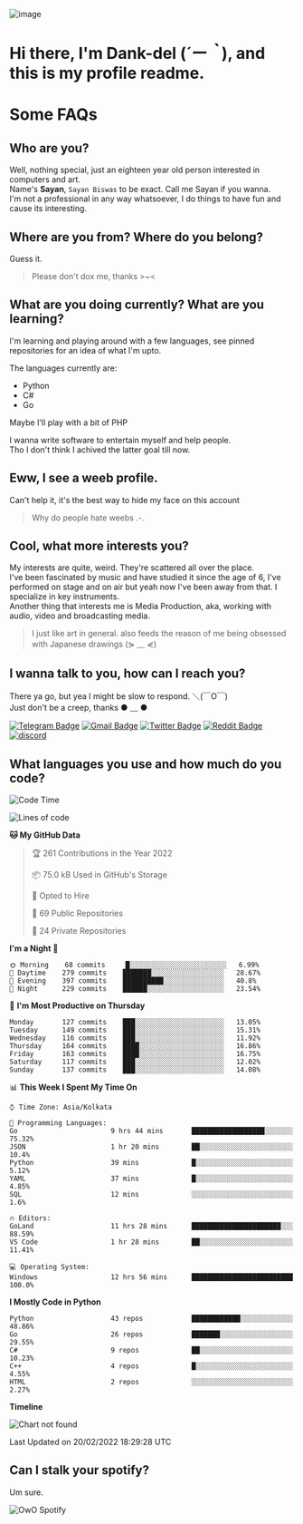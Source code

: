 ![image](https://user-images.githubusercontent.com/63096193/125182844-29f20800-e22f-11eb-8dc9-b0f2d29647bb.png)

# **Hi there, I'm Dank-del (*´ー｀*), and this is my profile readme.**
<!--  [![Profile views](https://gpvc.arturio.dev/dank-del)](https://github.com/dank-del) -->
# Some FAQs

## **Who are you?**

Well, nothing special, just an eighteen year old person interested in computers and art. \
Name's **Sayan**, `Sayan Biswas` to be exact. Call me Sayan if you wanna. \
I'm not a professional in any way whatsoever, I do things to have fun and cause its interesting.

## **Where are you from? Where do you belong?**

Guess it.
> Please don't dox me, thanks >~<

## **What are you doing currently? What are you learning?**

I'm learning and playing around with a few languages, see pinned repositories for an idea of what I'm upto.

The languages currently are:

- Python
- C#
- Go

Maybe I'll play with a bit of PHP

I wanna write software to entertain myself and help people. \
Tho I don't think I achived the latter goal till now.

## **Eww, I see a weeb profile.**

Can't help it, it's the best way to hide my face on this account
> Why do people hate weebs .-.

## **Cool, what more interests you?**

My interests are quite, weird. They're scattered all over the place. \
I've been fascinated by music and have studied it since the age of 6, I've performed on stage and on air but yeah now I've been away from that. I specialize in key instruments. \
Another thing that interests me is Media Production, aka, working with audio, video and broadcasting media.

> I just like art in general. also feeds the reason of me being obsessed with Japanese drawings (⋟ ﹏ ⋞)

## **I wanna talk to you, how can I reach you?**

There ya go, but yea I might be slow to respond. ＼(￣O￣) \
Just don't be a creep, thanks ● ﹏ ●

[![Telegram Badge](https://img.shields.io/badge/-dank_as_fuck-1ca0f1?style=flat-square&logo=telegram&logoColor=white&link=https://t.me/dank_as_fuck)](https://t.me/dank_as_fuck)
[![Gmail Badge](https://img.shields.io/badge/-chizuru@kanojo.tk-c14438?style=flat-square&logo=Gmail&logoColor=white&link=mailto:chizuru@kanojo.tk)](mailto:chizuru@kanojo.tk)
[![Twitter Badge](https://img.shields.io/twitter/follow/TheDankDel?style=social)](https://twitter.com/TheDankDel)
[![Reddit Badge](https://img.shields.io/reddit/user-karma/combined/dank_as_fuck_?style=social)](https://www.reddit.com/user/dank_as_fuck_/)
[![discord](https://discord-md-badge.vercel.app/api/shield/506536929152466945?style=social)](https://discordapp.com/users/506536929152466945)

## **What languages you use and how much do you code?**

<!--START_SECTION:waka-->
![Code Time](http://img.shields.io/badge/Code%20Time-467%20hrs%207%20mins-blue)

![Lines of code](https://img.shields.io/badge/From%20Hello%20World%20I%27ve%20Written-862%20Thousand%20lines%20of%20code-blue)

**🐱 My GitHub Data** 

> 🏆 261 Contributions in the Year 2022
 > 
> 📦 75.0 kB Used in GitHub's Storage 
 > 
> 💼 Opted to Hire
 > 
> 📜 69 Public Repositories 
 > 
> 🔑 24 Private Repositories  
 > 
**I'm a Night 🦉** 

```text
🌞 Morning    68 commits     █░░░░░░░░░░░░░░░░░░░░░░░░   6.99% 
🌆 Daytime    279 commits    ███████░░░░░░░░░░░░░░░░░░   28.67% 
🌃 Evening    397 commits    ██████████░░░░░░░░░░░░░░░   40.8% 
🌙 Night      229 commits    ██████░░░░░░░░░░░░░░░░░░░   23.54%

```
📅 **I'm Most Productive on Thursday** 

```text
Monday       127 commits    ███░░░░░░░░░░░░░░░░░░░░░░   13.05% 
Tuesday      149 commits    ███░░░░░░░░░░░░░░░░░░░░░░   15.31% 
Wednesday    116 commits    ███░░░░░░░░░░░░░░░░░░░░░░   11.92% 
Thursday     164 commits    ████░░░░░░░░░░░░░░░░░░░░░   16.86% 
Friday       163 commits    ████░░░░░░░░░░░░░░░░░░░░░   16.75% 
Saturday     117 commits    ███░░░░░░░░░░░░░░░░░░░░░░   12.02% 
Sunday       137 commits    ███░░░░░░░░░░░░░░░░░░░░░░   14.08%

```


📊 **This Week I Spent My Time On** 

```text
⌚︎ Time Zone: Asia/Kolkata

💬 Programming Languages: 
Go                       9 hrs 44 mins       ██████████████████░░░░░░░   75.32% 
JSON                     1 hr 20 mins        ██░░░░░░░░░░░░░░░░░░░░░░░   10.4% 
Python                   39 mins             █░░░░░░░░░░░░░░░░░░░░░░░░   5.12% 
YAML                     37 mins             █░░░░░░░░░░░░░░░░░░░░░░░░   4.85% 
SQL                      12 mins             ░░░░░░░░░░░░░░░░░░░░░░░░░   1.6%

🔥 Editors: 
GoLand                   11 hrs 28 mins      ██████████████████████░░░   88.59% 
VS Code                  1 hr 28 mins        ██░░░░░░░░░░░░░░░░░░░░░░░   11.41%

💻 Operating System: 
Windows                  12 hrs 56 mins      █████████████████████████   100.0%

```

**I Mostly Code in Python** 

```text
Python                   43 repos            ████████████░░░░░░░░░░░░░   48.86% 
Go                       26 repos            ███████░░░░░░░░░░░░░░░░░░   29.55% 
C#                       9 repos             ██░░░░░░░░░░░░░░░░░░░░░░░   10.23% 
C++                      4 repos             █░░░░░░░░░░░░░░░░░░░░░░░░   4.55% 
HTML                     2 repos             ░░░░░░░░░░░░░░░░░░░░░░░░░   2.27%

```


**Timeline**

![Chart not found](https://raw.githubusercontent.com/Dank-del/Dank-del/main/charts/bar_graph.png) 


 Last Updated on 20/02/2022 18:29:28 UTC
<!--END_SECTION:waka-->

## **Can I stalk your spotify?**

Um sure.

![OwO Spotify](https://spotify-recently-played-readme.vercel.app/api?user=31fdrsslnr7nvq4ytqwtw7c4rxfm&count=5)
